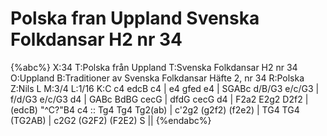 # Polska fran Uppland Svenska Folkdansar H2 nr 34

{%abc%}
X:34
T:Polska från Uppland
T:Svenska Folkdansar H2 nr 34
O:Uppland
B:Traditioner av Svenska Folkdansar Häfte 2, nr 34
R:Polska
Z:Nils L
M:3/4
L:1/16
K:C
c4 edcB c4 | e4 gfed e4 | SGABc d/B/G3 e/c/G3 | f/d/G3 e/c/G3 d4 |
GABc BdBG cecG | dfdG cecG d4 | F2a2 E2g2 D2f2 | (edcB) "^C?"B4 c4 ::
Tg4 Tg4 Tg2(ab) | c'2g2 (g2f2) (f2e2) | TG4 TG4 (TG2AB) | c2G2 (G2F2) (F2E2) S ||
{%endabc%}

